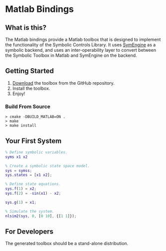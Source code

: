 # Matlab Bindings

## What is this?

The Matlab bindings provide a Matlab toolbox that is designed to implement the
functionality of the Symbolic Controls Library. It uses
[SymEngine](https://github.com/symengine/symengine) as a symbolic backend, and
uses an inter-operability layer to convert between the Symbolic Toolbox in
Matlab and SymEngine on the backend.

## Getting Started
1. [Download](https://github.com/ajthor/symbolic-controls-toolbox/releases) the toolbox from the GitHub repository.
1. Install the toolbox.
1. Enjoy!

### Build From Source

```shell
> cmake -DBUILD_MATLAB=ON .
> make
> make install
```

## Your First System

```matlab
% Define symbolic variables.
syms x1 x2

% Create a symbolic state space model.
sys = symss;
sys.states = [x1 x2];

% Define state equations.
sys.f(1) = x2;
sys.f(2) = -sin(x1) - x2;

sys.g(1) = x1;

% Simulate the system.
nlsim2(sys, 0, [0 10], {[1 1]});
```

## For Developers

The generated toolbox should be a stand-alone distribution.
